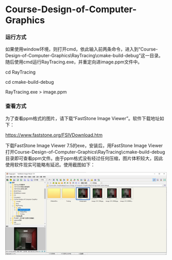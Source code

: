 # Course-Design-of-Computer-Graphics
### 运行方式

如果使用window环境，则打开cmd，依此输入前两条命令，进入到“Course-Design-of-Computer-Graphics\RayTracing\cmake-build-debug”这一目录。随后使用cmd运行RayTracing.exe，并重定向进image.ppm文件中。

cd RayTracing

cd cmake-build-debug

RayTracing.exe > image.ppm

### 查看方式

为了查看ppm格式的图片，请下载“FastStone Image Viewer”。软件下载地址如下：

https://www.faststone.org/FSIVDownload.htm

下载FastStone Image Viewer 7.5的exe，安装后，用FastStone Image Viewer打开Course-Design-of-Computer-Graphics\RayTracing\cmake-build-debug目录即可查看ppm文件。由于ppm格式没有经过任何压缩，图片体积较大，因此使用软件现实可能略有延迟。使用截图如下：

![FIV](./doc_pics/FIV.png)

